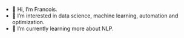- 👋 Hi, I’m Francois.
- 👀 I’m interested in data science, machine learning, automation and optimization.
- 🌱 I’m currently learning more about NLP.
